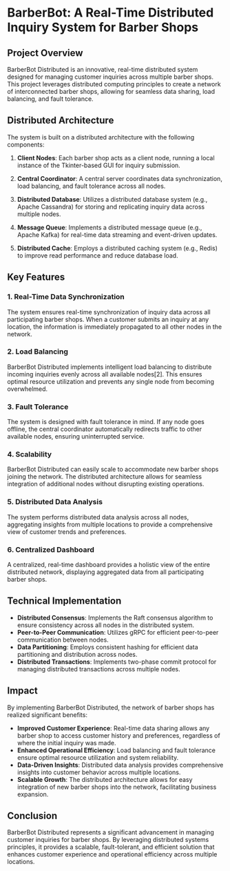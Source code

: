 
# BarberBot: A Real-Time Distributed Inquiry System for Barber Shops

## Project Overview

BarberBot Distributed is an innovative, real-time distributed system designed for managing customer inquiries across multiple barber shops. This project leverages distributed computing principles to create a network of interconnected barber shops, allowing for seamless data sharing, load balancing, and fault tolerance.




## Distributed Architecture

The system is built on a distributed architecture with the following components:

1. **Client Nodes**: Each barber shop acts as a client node, running a local instance of the Tkinter-based GUI for inquiry submission.

2. **Central Coordinator**: A central server coordinates data synchronization, load balancing, and fault tolerance across all nodes.

3. **Distributed Database**: Utilizes a distributed database system (e.g., Apache Cassandra) for storing and replicating inquiry data across multiple nodes.

4. **Message Queue**: Implements a distributed message queue (e.g., Apache Kafka) for real-time data streaming and event-driven updates.

5. **Distributed Cache**: Employs a distributed caching system (e.g., Redis) to improve read performance and reduce database load.

## Key Features

### 1. Real-Time Data Synchronization

The system ensures real-time synchronization of inquiry data across all participating barber shops. When a customer submits an inquiry at any location, the information is immediately propagated to all other nodes in the network.

### 2. Load Balancing

BarberBot Distributed implements intelligent load balancing to distribute incoming inquiries evenly across all available nodes[2]. This ensures optimal resource utilization and prevents any single node from becoming overwhelmed.

### 3. Fault Tolerance

The system is designed with fault tolerance in mind. If any node goes offline, the central coordinator automatically redirects traffic to other available nodes, ensuring uninterrupted service.

### 4. Scalability

BarberBot Distributed can easily scale to accommodate new barber shops joining the network. The distributed architecture allows for seamless integration of additional nodes without disrupting existing operations.

### 5. Distributed Data Analysis

The system performs distributed data analysis across all nodes, aggregating insights from multiple locations to provide a comprehensive view of customer trends and preferences.

### 6. Centralized Dashboard

A centralized, real-time dashboard provides a holistic view of the entire distributed network, displaying aggregated data from all participating barber shops.

## Technical Implementation

- **Distributed Consensus**: Implements the Raft consensus algorithm to ensure consistency across all nodes in the distributed system.
- **Peer-to-Peer Communication**: Utilizes gRPC for efficient peer-to-peer communication between nodes.
- **Data Partitioning**: Employs consistent hashing for efficient data partitioning and distribution across nodes.
- **Distributed Transactions**: Implements two-phase commit protocol for managing distributed transactions across multiple nodes.

## Impact

By implementing BarberBot Distributed, the network of barber shops has realized significant benefits:

- **Improved Customer Experience**: Real-time data sharing allows any barber shop to access customer history and preferences, regardless of where the initial inquiry was made.
- **Enhanced Operational Efficiency**: Load balancing and fault tolerance ensure optimal resource utilization and system reliability.
- **Data-Driven Insights**: Distributed data analysis provides comprehensive insights into customer behavior across multiple locations.
- **Scalable Growth**: The distributed architecture allows for easy integration of new barber shops into the network, facilitating business expansion.

## Conclusion

BarberBot Distributed represents a significant advancement in managing customer inquiries for barber shops. By leveraging distributed systems principles, it provides a scalable, fault-tolerant, and efficient solution that enhances customer experience and operational efficiency across multiple locations.

